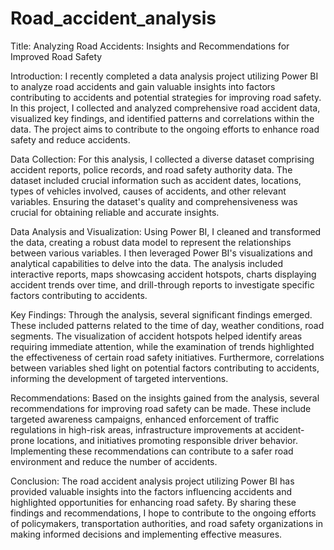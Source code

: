 # Road_accident_analysis

Title: Analyzing Road Accidents: Insights and Recommendations for Improved Road Safety

Introduction:
I recently completed a data analysis project utilizing Power BI to analyze road accidents and gain valuable insights into factors contributing to accidents and potential strategies for improving road safety. In this project, I collected and analyzed comprehensive road accident data, visualized key findings, and identified patterns and correlations within the data. The project aims to contribute to the ongoing efforts to enhance road safety and reduce accidents.

Data Collection:
For this analysis, I collected a diverse dataset comprising accident reports, police records, and road safety authority data. The dataset included crucial information such as accident dates, locations, types of vehicles involved, causes of accidents, and other relevant variables. Ensuring the dataset's quality and comprehensiveness was crucial for obtaining reliable and accurate insights.

Data Analysis and Visualization:
Using Power BI, I cleaned and transformed the data, creating a robust data model to represent the relationships between various variables. I then leveraged Power BI's visualizations and analytical capabilities to delve into the data. The analysis included interactive reports, maps showcasing accident hotspots, charts displaying accident trends over time, and drill-through reports to investigate specific factors contributing to accidents.

Key Findings:
Through the analysis, several significant findings emerged. These included patterns related to the time of day, weather conditions, road segments. The visualization of accident hotspots helped identify areas requiring immediate attention, while the examination of trends highlighted the effectiveness of certain road safety initiatives. Furthermore, correlations between variables shed light on potential factors contributing to accidents, informing the development of targeted interventions.

Recommendations:
Based on the insights gained from the analysis, several recommendations for improving road safety can be made. These include targeted awareness campaigns, enhanced enforcement of traffic regulations in high-risk areas, infrastructure improvements at accident-prone locations, and initiatives promoting responsible driver behavior. Implementing these recommendations can contribute to a safer road environment and reduce the number of accidents.

Conclusion:
The road accident analysis project utilizing Power BI has provided valuable insights into the factors influencing accidents and highlighted opportunities for enhancing road safety. By sharing these findings and recommendations, I hope to contribute to the ongoing efforts of policymakers, transportation authorities, and road safety organizations in making informed decisions and implementing effective measures.







